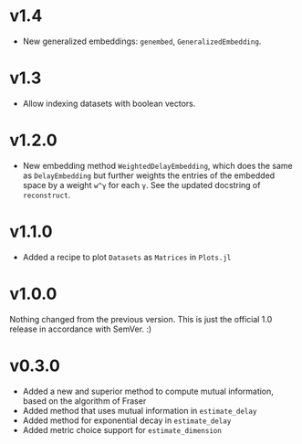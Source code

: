 # v1.4
* New generalized embeddings: `genembed`, `GeneralizedEmbedding`.
# v1.3
* Allow indexing datasets with boolean vectors.
# v1.2.0
- New embedding method `WeightedDelayEmbedding`, which does the same as `DelayEmbedding` but further weights the entries of the embedded space by a weight `w^γ` for each `γ`. See the updated docstring of `reconstruct`.
# v1.1.0
- Added a recipe to plot `Datasets` as `Matrices` in `Plots.jl`

# v1.0.0
Nothing changed from the previous version. This is just the official 1.0 release in accordance with SemVer. :)

# v0.3.0

- Added a new and superior method to compute mutual information, based on the algorithm of Fraser
- Added method that uses mutual information in `estimate_delay`
- Added method for exponential decay in `estimate_delay`
- Added metric choice support for `estimate_dimension`
